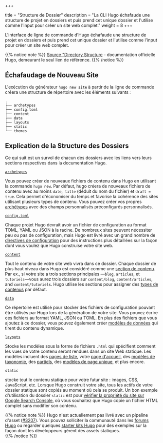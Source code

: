 +++

title = "Structure de Dossier"
description = "La CLI Hugo échafaude une structure de projet en dossiers et puis prend cet unique dossier et l'utilise comme l'input pour créer un site web complet."
weight = 8
+++

L'interface de ligne de commande d'Hugo échafaude une structure de projet en dossiers et puis prend cet unique dossier et l'utilise comme l'input pour créer un site web complet.

{{% notice note %}}
[Source "Directory Structure](https://gohugo.io/getting-started/directory-structure/) - documentation officielle Hugo, demeurant le seul lien de référence.
{{% /notice %}}

## Échafaudage de Nouveau Site
L'exécution du générateur `hugo new site` à partir de la ligne de commande créera une structure de répertoire avec les éléments suivants :  

    .
    ├── archetypes
    ├── config.toml
    ├── content
    ├── data
    ├── layouts
    ├── static
    └── themes
    

## Explication de la Structure des Dossiers

Ce qui suit est un survol de chacun des dossiers avec les liens vers leurs sections respectives dans la documentation Hugo.

[`archetypes`](https://gohugo.io/content-management/archetypes/)

Vous pouvez créer de nouveaux fichiers de contenu dans Hugo en utilisant la commande `hugo new`. Par défaut, hugo créera de nouveaux fichiers de contenu avec au moins `date`,` title` (déduit du nom du fichier) et `draft = true`. Cela permet d'économiser du temps et favorise la cohérence des sites utilisant plusieurs types de contenu. Vous pouvez créer vos propres [archétypes](https://gohugo.io/content-management/archetypes/) avec des champs personnalisés préconfigurés personnalisés.

[`config.toml`](https://gohugo.io/getting-started/configuration/) 

Chaque projet Hugo devrait avoir un fichier de configuration au format TOML, YAML ou JSON à la racine. De nombreux sites peuvent nécessiter peu ou pas de configuration, mais Hugo est livré avec un grand nombre de [directives de configuration](configuration) pour des instructions plus détaillées sur la façon dont vous voulez que Hugo construise votre site web.

[`content`](https://gohugo.io/content-management/organization/)

Tout le contenu de votre site web vivra dans ce dossier. Chaque dossier de plus haut niveau dans Hugo est considéré comme une [section de contenu](https://gohugo.io/content-management/sections/). Par ex., si votre site a trois sections principales —`blog`, `articles`, et  `tutoriels`—vous aurez trois dossiers  sur `content/blog`, `content/articles`, and `content/tutoriels`. Hugo utilise les sections pour assigner des [types de contenus](https://gohugo.io/content-management/types/) par défaut.

[`data`](https://gohugo.io/templates/data-templates/)

Ce répertoire est utilisé pour stocker des fichiers de configuration pouvant être utilisés par Hugo lors de la génération de votre site. Vous pouvez écrire ces fichiers au format YAML, JSON ou TOML. En plus des fichiers que vous ajoutez à ce dossier, vous pouvez également créer [modèles de données](https://gohugo.io/templates/data-templates/) qui tirent du contenu dynamique.

[`layouts`](https://gohugo.io/templates/) 

Stocke les modèles sous la forme de fichiers `.html` qui spécifient comment les vues de votre contenu seront rendues dans un site Web statique. Les modèles incluent des [pages de liste](https://gohugo.io/templates/list/), votre [page d'accueil](https://gohugo.io/templates/homepage/), des [modèles de taxonomie](https://gohugo.io/templates/taxonomy-templates/), des [partiels](https://gohugo.io/templates/partials/), des [modèles de page unique](https://gohugo.io/templates/single-page-templates/), et plus encore.

`static` 

stocke tout le contenu statique pour votre futur site : images, CSS, JavaScript, etc. Lorsque Hugo construit votre site, tous les actifs de votre dossier statique sont copiés au moment où cela se produit. Un bon exemple d'utilisation du dossier `static` est pour [vérifier la propriété du site sur Google Search Console](https://support.google.com/analytics/answer/1142414?hl=fr), où vous souhaitez que Hugo copie un fichier HTML complet sans modifier son contenu.

{{% notice note %}}
Hugo n'est actuellement pas livré avec un pipeline d'asset ([#3207](https://github.com/gohugoio/hugo/issues/3207)). Vous pouvez solliciter la communauté dans les [forums Hugo](https://discourse.gohugo.io) ou regarder quelques [starter kits Hugo](https://gohugo.io/tools/starter-kits/) pour des exemples sur la façon dont les développeurs gèrent des assets statiques.  
{{% /notice %}}



